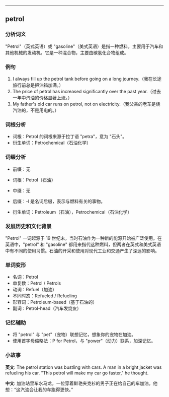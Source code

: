 
---------------
## petrol
### 分析词义
"Petrol"（英式英语）或 "gasoline"（美式英语）是指一种燃料，主要用于汽车和其他机械的发动机。它是一种混合物，主要由碳氢化合物组成。

### 例句
1. I always fill up the petrol tank before going on a long journey.（我在长途旅行前总是把油箱加满。）
2. The price of petrol has increased significantly over the past year.（过去一年中汽油的价格显著上涨。）
3. My father's old car runs on petrol, not on electricity.（我父亲的老车是烧汽油的，不是用电的。）

### 词根分析
- 词根：Petrol 的词根来源于拉丁语 "petra"，意为 "石头"。
- 衍生单词：Petrochemical（石油化学）

### 词缀分析
- 前缀：无
- 词根：Petrol（石油）
- 中缀：无
- 后缀：-l 是名词后缀，表示与燃料有关的事物。

- 衍生单词：Petroleum（石油），Petrochemical（石油化学）

### 发展历史和文化背景
"Petrol" 一词起源于 19 世纪末，当时石油作为一种新的能源开始被广泛使用。在英语中，"petrol" 和 "gasoline" 都用来指代这种燃料，但两者在英式和美式英语中有不同的使用习惯。石油的开采和使用对现代工业和交通产生了深远的影响。

### 单词变形
- 名词：Petrol
- 单复数：Petrol / Petrols
- 动词：Refuel（加油）
- 不同时态：Refueled / Refueling
- 形容词：Petroleum-based（基于石油的）
- 副词：Petrol-head（汽车发烧友）

### 记忆辅助
- 将 "petrol" 与 "pet"（宠物）联想记忆，想象你的宠物在加油。
- 使用首字母缩略法：P for Petrol，与 "power"（动力）联系，加深记忆。

### 小故事
**英文**:
The petrol station was bustling with cars. A man in a bright jacket was refueling his car. "This petrol will make my car go faster," he thought.

**中文**:
加油站里车水马龙，一位穿着鲜艳夹克衫的男子正在给自己的车加油。他想：“这汽油会让我的车跑得更快。”

